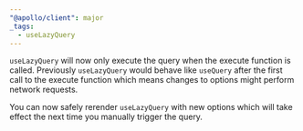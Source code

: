 ```yaml
---
"@apollo/client": major
_tags:
  - useLazyQuery
---
```


`useLazyQuery` will now only execute the query when the execute function is called. Previously `useLazyQuery` would behave like `useQuery` after the first call to the execute function which means changes to options might perform network requests.

You can now safely rerender `useLazyQuery` with new options which will take effect the next time you manually trigger the query.
